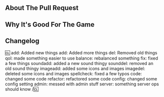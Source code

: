 <!-- ***STOP!***  Read this: If this is not a PR ready for review and merge or WIP, open it as a draft PR, using the arrow next to 'Create Pull Request'>

<!-- Write **BELOW** The Headers and **ABOVE** The comments else it may not be viewable. -->
<!-- You can view Contributing.MD for a detailed description of the pull request process. -->

## About The Pull Request

<!-- Describe The Pull Request. Please be sure every change is documented or this can delay review and even discourage maintainers from merging your PR! -->

## Why It's Good For The Game

<!-- Please add a short description of why you think these changes would benefit the game. If you can't justify it in words, it might not be worth adding. -->

## Changelog
:cl:
add: Added new things
add: Added more things
del: Removed old things
qol: made something easier to use
balance: rebalanced something
fix: fixed a few things
soundadd: added a new sound thingy
sounddel: removed an old sound thingy
imageadd: added some icons and images
imagedel: deleted some icons and images
spellcheck: fixed a few typos
code: changed some code
refactor: refactored some code
config: changed some config setting
admin: messed with admin stuff
server: something server ops should know
/:cl:

<!-- Both :cl:'s are required for the changelog to work! You can put your name to the right of the first :cl: if you want to overwrite your GitHub username as author ingame. -->
<!-- You can use multiple of the same prefix (they're only used for the icon ingame) and delete the unneeded ones. Despite some of the tags, changelogs should generally represent how a player might be affected by the changes rather than a summary of the PR's contents. -->
